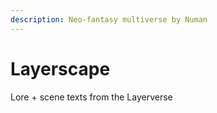 ```yaml
---
description: Neo-fantasy multiverse by Numan
---
```


# Layerscape

Lore + scene texts from the Layerverse
